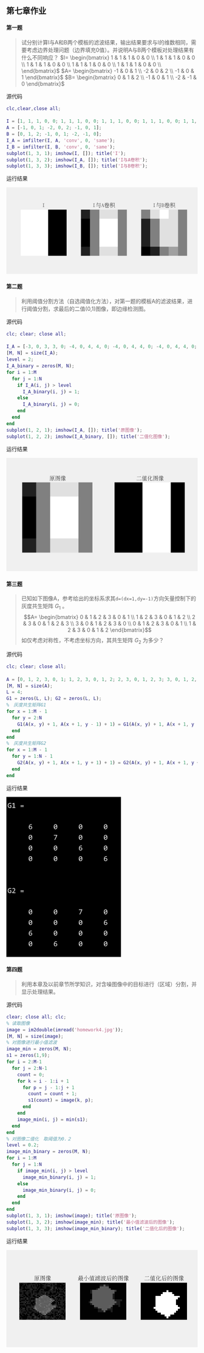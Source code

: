## 第七章作业

#### 第一题

> 试分别计算I与A和B两个模板的滤波结果，输出结果要求与I的维数相同，需要考虑边界处理问题（边界填充0值）。并说明A与B两个模板对处理结果有什么不同响应？
> $I=
\begin{bmatrix}
1 & 1 & 1 & 0 & 0 \\
1 & 1 & 1 & 0 & 0 \\
1 & 1 & 1 & 0 & 0 \\
1 & 1 & 1 & 0 & 0 \\
1 & 1 & 1 & 0 & 0 \\
\end{bmatrix}$ $A=
\begin{bmatrix}
-1 & 0 & 1 \\
-2 & 0 & 2 \\
-1 & 0 & 1
\end{bmatrix}$ $B=
\begin{bmatrix}
0 & 1 & 2 \\
-1 & 0 & 1 \\
-2 & -1 & 0
\end{bmatrix}$

源代码

```matlab
clc,clear,close all;

I = [1, 1, 1, 0, 0; 1, 1, 1, 0, 0; 1, 1, 1, 0, 0; 1, 1, 1, 0, 0; 1, 1, 1, 0, 0];
A = [-1, 0, 1; -2, 0, 2; -1, 0, 1];
B = [0, 1, 2; -1, 0, 1; -2, -1, 0];
I_A = imfilter(I, A, 'conv', 0, 'same');
I_B = imfilter(I, B, 'conv', 0, 'same');
subplot(1, 3, 1); imshow(I, []); title('I');
subplot(1, 3, 2); imshow(I_A, []); title('I与A卷积');
subplot(1, 3, 3); imshow(I_B, []); title('I与B卷积');
```

运行结果

![](homework_1.png)

#### 第二题

> 利用阈值分割方法（自选阈值化方法），对第一题的模板A的滤波结果，进行阈值分割，求最后的二值(0,1)图像，即边缘检测图。

源代码

```matlab
clc; clear; close all;

I_A = [-3, 0, 3, 3, 0; -4, 0, 4, 4, 0; -4, 0, 4, 4, 0; -4, 0, 4, 4, 0; -3, 0, 3, 3, 0];
[M, N] = size(I_A);
level = 2;
I_A_binary = zeros(M, N);
for i = 1:M
  for j = 1:N
    if I_A(i, j) > level
      I_A_binary(i, j) = 1;
    else
      I_A_binary(i, j) = 0;
    end
  end
end
subplot(1, 2, 1); imshow(I_A, []); title('原图像');
subplot(1, 2, 2); imshow(I_A_binary, []); title('二值化图像');
```

运行结果

![](homework_2.png)

#### 第三题

> 已知如下图像A，参考给出的坐标系求其`d=(dx=1,dy=-1)`方向矢量控制下的灰度共生矩阵 $G_1$ 。
> $$A=
\begin{bmatrix}
0 & 1 & 2 & 3 & 0 & 1 \\
1 & 2 & 3 & 0 & 1 & 2 \\
2 & 3 & 0 & 1 & 2 & 3 \\
3 & 0 & 1 & 2 & 3 & 0 \\
0 & 1 & 2 & 3 & 0 & 1 \\
1 & 2 & 3 & 0 & 1 & 2
\end{bmatrix}$$
> 如仅考虑对称性，不考虑坐标方向，其共生矩阵 $G_2$ 为多少？

源代码

```matlab
clc; clear; close all;

A = [0, 1, 2, 3, 0, 1; 1, 2, 3, 0, 1, 2; 2, 3, 0, 1, 2, 3; 3, 0, 1, 2, 3, 0; 0, 1, 2, 3, 0, 1; 1, 2, 3, 0, 1, 2];
[M, N] = size(A);
L = 4;
G1 = zeros(L, L); G2 = zeros(L, L);
%　灰度共生矩阵G1
for x = 1:M - 1
  for y = 2:N
    G1(A(x, y) + 1, A(x + 1, y - 1) + 1) = G1(A(x, y) + 1, A(x + 1, y - 1) + 1) + 1;
  end
end
%　灰度共生矩阵G2
for x = 1:M - 1
  for y = 1:N - 1
    G2(A(x, y) + 1, A(x + 1, y + 1) + 1) = G2(A(x, y) + 1, A(x + 1, y + 1) + 1) + 1;
  end
end
```

运行结果

![](homework_3.png)

#### 第四题

> 利用本章及以前章节所学知识，对含噪图像中的目标进行（区域）分割，并显示处理结果。

源代码

```matlab
clear; close all; clc;
% 读取图像
image = im2double(imread('homework4.jpg'));
[M, N] = size(image);
% 对图像进行最小值滤波
image_min = zeros(M, N);
s1 = zeros(1,9);
for i = 2:M-1
  for j = 2:N-1
    count = 0;
    for k = i - 1:i + 1
      for p = j - 1:j + 1
        count = count + 1;
        s1(count) = image(k, p);
      end
    end
    image_min(i, j) = min(s1);
  end
end
% 对图像二值化　取阈值为0.２
level = 0.2;
image_min_binary = zeros(M, N);
for i = 1:M
  for j = 1:N
    if image_min(i, j) > level
      image_min_binary(i, j) = 1;
    else
      image_min_binary(i, j) = 0;
    end
  end
end
subplot(1, 3, 1); imshow(image); title('原图像');
subplot(1, 3, 2); imshow(image_min); title('最小值滤波后的图像');
subplot(1, 3, 3); imshow(image_min_binary); title('二值化后的图像');
```

运行结果

![](homework_4.png)
